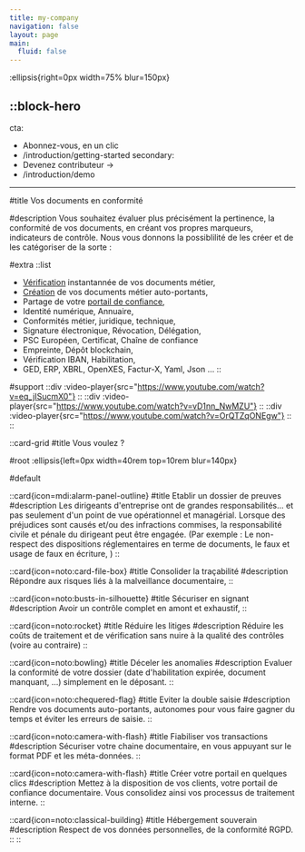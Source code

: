 ```yaml
---
title: my-company
navigation: false
layout: page
main:
  fluid: false
---
```


:ellipsis{right=0px width=75% blur=150px}

::block-hero
---
cta:
  - Abonnez-vous, en un clic
  - /introduction/getting-started
secondary:
  - Devenez contributeur →
  - /introduction/demo
---

#title
Vos documents en conformité

#description
Vous souhaitez évaluer plus précisément la pertinence, la conformité de vos documents, en créant vos propres marqueurs, indicateurs de contrôle. Nous vous donnons la possiblilité de les créer et de les catégoriser de la sorte :


#extra
  ::list
  - [Vérification](/contributeur) instantannée de vos documents métier,
  - [Création](/contributeur) de vos documents métier auto-portants,
  - Partage de votre [portail de confiance](/portail),
  - Identité numérique, Annuaire,
  - Conformités métier, juridique, technique,
  - Signature électronique, Révocation, Délégation,
  - PSC Européen, Certificat, Chaîne de confiance
  - Empreinte, Dépôt blockchain,
  - Vérification IBAN, Habilitation,
  - GED, ERP, XBRL, OpenXES, Factur-X, Yaml, Json …
  ::
  
#support
  ::div
    :video-player{src="https://www.youtube.com/watch?v=eq_jISucmX0"}
  ::
  ::div
    :video-player{src="https://www.youtube.com/watch?v=vD1nn_NwMZU"}
  ::
  ::div
    :video-player{src="https://www.youtube.com/watch?v=OrQTZqONEgw"}
  ::
::

::card-grid
#title
Vous voulez ?

#root
:ellipsis{left=0px width=40rem top=10rem blur=140px}

#default

  ::card{icon=mdi:alarm-panel-outline}
  #title
  Etablir un dossier de preuves
  #description
  Les dirigeants d'entreprise ont de grandes responsabilités... et pas
  seulement d'un point de vue opérationnel et managérial. Lorsque des
  préjudices sont causés et/ou des infractions commises, la responsabilité
  civile et pénale du dirigeant peut être engagée. (Par exemple : Le
  non-respect des dispositions réglementaires en terme de documents, le faux
  et usage de faux en écriture, )
  ::


  ::card{icon=noto:card-file-box}
  #title
  Consolider la traçabilité
  #description
  Répondre aux risques liés à la malveillance documentaire,
  ::

  ::card{icon=noto:busts-in-silhouette}
  #title
  Sécuriser en signant
  #description
  Avoir un contrôle complet en amont et exhaustif,
  ::


  ::card{icon=noto:rocket}
  #title
  Réduire les litiges
  #description
  Réduire les coûts de traitement et de vérification sans nuire à la
  qualité des contrôles (voire au contraire)
  ::

  ::card{icon=noto:bowling}
  #title
  Déceler les anomalies
  #description
  Evaluer la conformité de votre dossier (date d'habilitation expirée, document manquant, ...) simplement en le déposant.
  ::

  ::card{icon=noto:chequered-flag}
  #title
  Eviter la double saisie
  #description
  Rendre vos documents auto-portants, autonomes pour vous faire gagner du temps et éviter les erreurs de saisie.
  ::

  ::card{icon=noto:camera-with-flash}
  #title
  Fiabiliser vos transactions
  #description
  Sécuriser votre chaine documentaire, en vous appuyant sur le format PDF et les méta-données.
  ::

  ::card{icon=noto:camera-with-flash}
  #title
  Créer votre portail en quelques clics
  #description
  Mettez à la disposition de vos clients, votre portail de confiance documentaire. Vous consolidez ainsi vos processus de traitement interne.
  ::

  ::card{icon=noto:classical-building}
  #title
  Hébergement souverain
  #description
  Respect de vos données personnelles, de la conformité RGPD.
  ::
::

